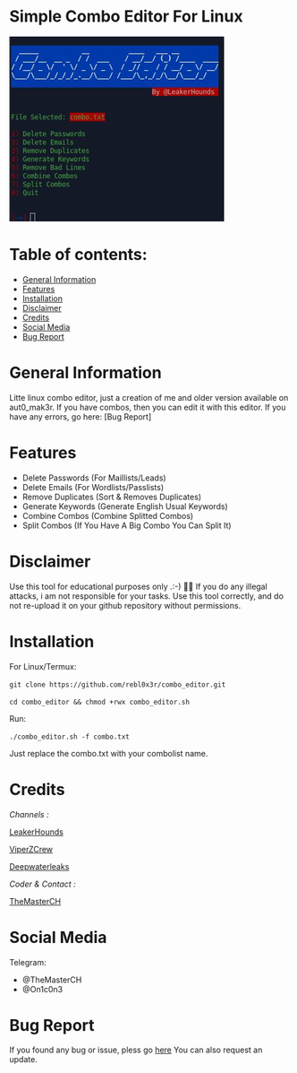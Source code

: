 # Simple Combo Editor For Linux

![Screenshot](index.jpg)

# Table of contents:
* [General Information](#general-info)
* [Features](#features)
* [Installation](#installation)
* [Disclaimer](#disclaimer)
* [Credits](#credits)
* [Social Media](#social-media)
* [Bug Report](#bug-report)

# General Information
  
  Litte linux combo editor, just a creation of me and older version available on aut0_mak3r. If you have combos, then you can edit it with this editor.
  If you have any errors, go here: [Bug Report]
  

# Features
 
  * Delete Passwords (For Maillists/Leads)
  * Delete Emails (For Wordlists/Passlists)
  * Remove Duplicates (Sort & Removes Duplicates)
  * Generate Keywords (Generate English Usual Keywords)
  * Combine Combos (Combine Splitted Combos)
  * Split Combos (If You Have A Big Combo You Can Split It)
  
# Disclaimer

  Use this tool for educational purposes only .:-) 🕵️‍♂️
  If you do any illegal attacks, i am not responsible for your tasks.
  Use this tool correctly, and do not re-upload it on your github repository without permissions.

# Installation

  For Linux/Termux:
  
  ```git clone https://github.com/rebl0x3r/combo_editor.git```
  
  ```cd combo_editor && chmod +rwx combo_editor.sh```

  Run:
  
  ```./combo_editor.sh -f combo.txt```
  
  Just replace the combo.txt with your combolist name.
  
# Credits

_Channels :_ 


[LeakerHounds](https://t.me/LeakerHounds)

[ViperZCrew](https://t.me/ViperZCrew)
         
[Deepwaterleaks](https://t.me/deepwaterleaks2)
               
               
_Coder & Contact :_
  
[TheMasterCH](https://wa.me/2348148949234)
                
                
                
# Social Media
Telegram:
* @TheMasterCH
* @On1c0n3



# Bug Report
  If you found any bug or issue, pless go [here](https://github.com/rebl0x3r/combo_editor/issues)
  You can also request an update.
